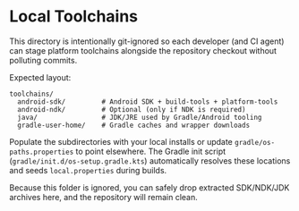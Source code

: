 # Local Toolchains

This directory is intentionally git-ignored so each developer (and CI agent)
can stage platform toolchains alongside the repository checkout without
polluting commits.

Expected layout:

```
toolchains/
  android-sdk/         # Android SDK + build-tools + platform-tools
  android-ndk/         # Optional (only if NDK is required)
  java/                # JDK/JRE used by Gradle/Android tooling
  gradle-user-home/    # Gradle caches and wrapper downloads
```

Populate the subdirectories with your local installs or update
`gradle/os-paths.properties` to point elsewhere. The Gradle init script
(`gradle/init.d/os-setup.gradle.kts`) automatically resolves these locations
and seeds `local.properties` during builds.

Because this folder is ignored, you can safely drop extracted SDK/NDK/JDK
archives here, and the repository will remain clean.
